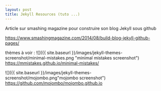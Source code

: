```yaml
---
layout: post
title: Jekyll Resources (tuto ...)
---
```


Article sur smashing magazine pour construire son blog Jekyll sous github

<https://www.smashingmagazine.com/2014/08/build-blog-jekyll-github-pages/>


thèmes à voir :
![]({{ site.baseurl }}/images/jekyll-themes-screenshot/minimal-mistakes.png "minimal mistakes screenshot")
https://mmistakes.github.io/minimal-mistakes/

![]({{ site.baseurl }}/images/jekyll-themes-screenshot/mojombo.png"mojombo screenshot")
https://github.com/mojombo/mojombo.github.io
